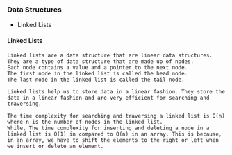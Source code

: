### Data Structures

- Linked Lists




#### Linked Lists

    Linked lists are a data structure that are linear data structures.
    They are a type of data structure that are made up of nodes.
    Each node contains a value and a pointer to the next node.
    The first node in the linked list is called the head node.
    The last node in the linked list is called the tail node.

    Linked lists help us to store data in a linear fashion. They store the data in a linear fashion and are very efficient for searching and traversing.

    The time complexity for searching and traversing a linked list is O(n) where n is the number of nodes in the linked list.
    While, The time complexity for inserting and deleting a node in a linked list is O(1) in compared to O(n) in an array. This is because, in an array, we have to shift the elements to the right or left when we insert or delete an element.